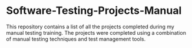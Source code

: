 # Software-Testing-Projects-Manual
This repository contains a list of all the projects completed during my manual testing training. The projects were completed using a combination of manual testing techniques and test management tools.

